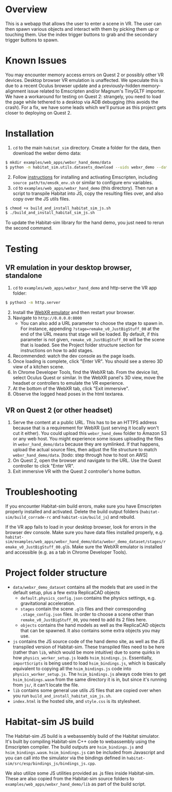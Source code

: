 # Overview

This is a webapp that allows the user to enter a scene in VR. The user can then spawn various objects and interact with them by picking them up or touching them. Use the index trigger buttons to grab and the secondary trigger buttons to spawn.

# Known Issues

You may encounter memory access errors on Quest 2 or possibly other VR devices. Desktop browser VR emulation is unaffected. We speculate this is due to a recent Oculus browser update and a previously-hidden memory-alignment issue related to Emscripten and/or Magnum's TinyGLTF importer. We have a workaround for testing on Quest 2: strangely, you need to load the page while tethered to a desktop via ADB debugging (this avoids the crash). For a fix, we have some leads which we'll pursue as this project gets closer to deploying on Quest 2.

# Installation

1. `cd` to the main `habitat_sim` directory. Create a folder for the data, then download the webxr demo data:
```bash
$ mkdir examples/web_apps/webxr_hand_demo/data
$ python -m habitat_sim.utils.datasets_download --uids webxr_demo --data-path examples/web_apps/webxr_hand_demo/data
```
2. Follow [instructions](https://github.com/facebookresearch/habitat-sim/blob/main/DETAILS.md#experimental-emscripten-webgl-and-web-apps) for installing and activating Emscripten, including `source path/to/emsdk_env.sh` or similar to configure env variables.
1. `cd` to `examples/web_apps/webxr_hand_demo` (this directory). Then run a script to transpile Habitat into JS, copy the resulting files over, and also copy over the JS utils files.
```bash
$ chmod +x build_and_install_habitat_sim_js.sh
$ ./build_and_install_habitat_sim_js.sh
```
To update the Habitat-sim library for the hand demo, you just need to rerun the second command.

# Testing
## VR emulation in your desktop browser, standalone

1. `cd` to `examples/web_apps/webxr_hand_demo` and http-serve the VR app folder:
```bash
$ python3 -m http.server
```
2. Install the [WebXR emulator](https://blog.mozvr.com/webxr-emulator-extension/) and then restart your browser.
1. Navigate to `http://0.0.0.0:8000`
    - You can also add a URL parameter to choose the stage to spawn in. For instance, appending `?stage=remake_v0_JustBigStuff_00` at the end of the URL means that stage will be loaded. By default, if this parameter is not given, `remake_v0_JustBigStuff_00` will be the scene that is loaded. See the Project folder structure section for instructions on how to add stages.
1. Recommended: watch the dev console as the page loads.
1. Once loading is complete, click "Enter VR". You should see a stereo 3D view of a kitchen scene.
1. In Chrome Developer Tools, find the WebXR tab. From the device list, select Oculus Quest or similar. In the WebXR panel's 3D view, move the headset or controllers to emulate the VR experience.
1. At the bottom of the WebXR tab, click "Exit immersive".
1. Observe the logged head poses in the html textarea.

## VR on Quest 2 (or other headset)
1. Serve the content at a public URL. This has to be an HTTPS address because that is a requirement for WebXR (just serving it locally won't cut it either). You could upload this `webxr_hand_demo` folder to Amazon S3 or any web host. You might experience some issues uploading the files in `webxr_hand_demo/data` because they are symlinked. If that happens, upload the actual source files, then adjust the file structure to match `webxr_hand_demo/data`. [todo: step through how to host on AWS]
1. On Quest 2, open the browser and navigate to the URL. Use the Quest controller to click "Enter VR".
1. Exit immersive VR with the Quest 2 controller's home button.

# Troubleshooting

If you encounter Habitat-sim build errors, make sure you have Emscripten properly installed and activated. Delete the build output folders (`habitat-sim/build_corrade-rc` and `habitat-sim/build_js`) and rebuild.

If the VR app fails to load in your desktop browser, look for errors in the browser dev console. Make sure you have data files installed properly, e.g. `habitat-sim/examples/web_apps/webxr_hand_demo/data/webxr_demo_dataset/stages/remake_v0_JustBigStuff_00.glb`. Make sure the WebXR emulator is installed and accessible (e.g. as a tab in Chrome Developer Tools).

# Project folder structure
- `data/webxr_demo_dataset` contains all the models that are used in the default setup, plus a few extra ReplicaCAD objects
    - `default.physics_config.json` contains the physics settings, e.g. gravitational acceleration.
    - `stages` contain the scene `.glb` files and their corresponding `.stage_config.json` files. In order to choose a scene other than `remake_v0_JustBigStuff_00`, you need to add its 2 files here.
    - `objects` contains the hand models as well as the ReplicaCAD objects that can be spawned. It also contains some extra objects you may use.
- `js` contains the JS source code of the hand demo site, as well as the JS transpiled version of Habitat-sim. These transpiled files need to be here (rather than `lib`, which would be more intuitive) due to some quirks in how `physics_worker_setup.js` loads `hsim_bindings.js`. Essentially, `importScripts` is being used to load `hsim_bindings.js`, which is basically equivalent to copying all the `hsim_bindings.js` code into `physics_worker_setup.js`. The `hsim_bindings.js` always code tries to get `hsim_bindings.wasm` from the same directory it is in, but since it's running from `js/`, it can't locate the file.
- `lib` contains some general use utils JS files that are copied over when you run `build_and_install_habitat_sim_js.sh`.
- `index.html` is the hosted site, and `style.css` is its stylesheet.

# Habitat-sim JS build

The Habitat-sim JS build is a webassembly build of the Habitat simulator. It's built by compiling Habitat-sim C++ code to webassembly using the Emscripten compiler. The build outputs are `hsim_bindings.js` and `hsim_bindings.wasm`. `hsim_bindings.js` can be included from Javascript and you can call into the simulator via the bindings defined in `habitat-sim/src/esp/bindings_js/bindings_js.cpp`.

We also utilize some JS utilities provided as .js files inside Habitat-sim. These are also copied from the Habitat-sim source folders to `examples/web_apps/webxr_hand_demo/lib` as part of the build script.
